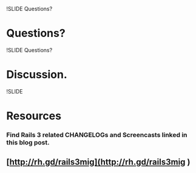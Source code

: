 !SLIDE Questions?
# Questions?

!SLIDE Questions?
# Discussion.

!SLIDE
# Resources
### Find Rails 3 related CHANGELOGs and Screencasts linked in this blog post.
## [http://rh.gd/rails3mig](http://rh.gd/rails3mig  )